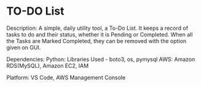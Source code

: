 # TO-DO List
Description:
A simple, daily utility tool, a To-Do List. It keeps a record of tasks to do and their status, whether it is Pending or Completed. When all the Tasks are Marked Completed, they can be removed with the option given on GUI.

Dependencies:
Python:
Libraries Used - boto3, os, pymysql
AWS:
Amazon RDS(MySQL), Amazon EC2, IAM

Platform:
VS Code, AWS Management Console
